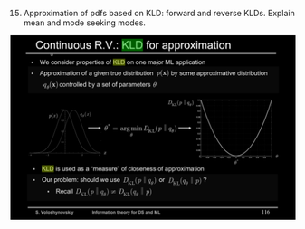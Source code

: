 15. Approximation of pdfs based on KLD: forward and reverse KLDs. Explain mean and mode seeking modes.

![Approximation_of_pdfs_based_on_KLD](../images/Approximation_of_pdfs_based_on_KLD.png)


